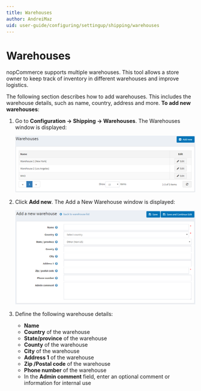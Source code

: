 ```yaml
---
title: Warehouses
author: AndreiMaz
uid: user-guide/configuring/settingup/shipping/warehouses
---
```

# Warehouses

nopCommerce supports multiple warehouses. This tool allows a store owner to keep track of inventory in different warehouses and improve logistics.

The following section describes how to add warehouses. This includes the warehouse details, such as name, country, address and more. **To add new warehouses**:

1. Go to **Configuration → Shipping → Warehouses**. The Warehouses window is displayed:

    ![Warehouses](_static/warehouses/warehouses.png)
1. Click **Add new**. The Add a New Warehouse window is displayed:

    ![Add new](_static/warehouses/warehouses-add-new.png)
1. Define the following warehouse details:
    * **Name**
    * **Country** of the warehouse
    * **State/province** of the warehouse
    * **County** of the warehouse
    * **City** of the warehouse
    * **Address 1** of the warehouse
    * **Zip /Postal code** of the warehouse
    * **Phone number** of the warehouse
    * In the **Admin comment** field, enter an optional comment or information for internal use
